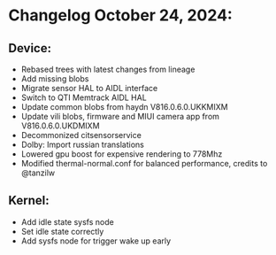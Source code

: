 # Changelog October 24, 2024:
## Device:
- Rebased trees with latest changes from lineage
- Add missing blobs
- Migrate sensor HAL to AIDL interface
- Switch to QTI Memtrack AIDL HAL
- Update common blobs from haydn V816.0.6.0.UKKMIXM
- Update vili blobs, firmware and MIUI camera app from V816.0.6.0.UKDMIXM
- Decommonized citsensorservice
- Dolby: Import russian translations
- Lowered gpu boost for expensive rendering to 778Mhz
- Modified thermal-normal.conf for balanced performance, credits to @tanzilw

## Kernel:
- Add idle state sysfs node
- Set idle state correctly
- Add sysfs node for trigger wake up early
